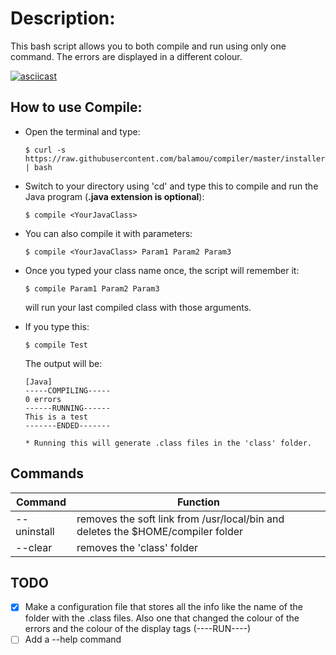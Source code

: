 # Description:
  This bash script allows you to both compile and run using only one command.
  The errors are displayed in a different colour.

  [![asciicast](https://asciinema.org/a/122139.png)](https://asciinema.org/a/122139)

## How to use Compile:

  - Open the terminal and type:

        $ curl -s https://raw.githubusercontent.com/balamou/compiler/master/installer.sh | bash

  - Switch to your directory using 'cd' and type this to compile and run the Java
    program (**.java extension is optional**):

        $ compile <YourJavaClass>

  - You can also compile it with parameters:

        $ compile <YourJavaClass> Param1 Param2 Param3

  - Once you typed your class name once, the script will remember it:

        $ compile Param1 Param2 Param3

    will run your last compiled class with those arguments.

  - If you type this:

        $ compile Test

    The output will be:

        [Java]
        -----COMPILING-----
        0 errors
        ------RUNNING------
        This is a test
        -------ENDED-------

        * Running this will generate .class files in the 'class' folder.

## Commands

| Command | Function |
|---------|----------|
| --uninstall | removes the soft link from /usr/local/bin and deletes the $HOME/compiler folder |
| --clear | removes the 'class' folder |

## TODO

- [X] Make a configuration file that stores all the info like the name of the folder
  with the .class files. Also one that changed the colour of the errors and
  the colour of the display tags (----RUN----)
- [ ] Add a --help command
